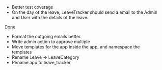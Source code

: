 * Better test coverage
* On the day of the leave, LeaveTracker should send a email to the Admin and User with the details of the leave.

Done

* Format the outgoing emails better. 
* Write admin action to approve multiple 
* Move templates for the app inside the app, and namespace the templates
* Rename Leave -> LeaveCategory
* Rename app to leave_tracker

